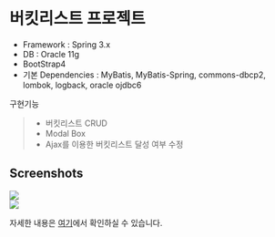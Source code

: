 # 버킷리스트 프로젝트
* Framework : Spring 3.x
* DB : Oracle 11g
* BootStrap4
* 기본 Dependencies : MyBatis, MyBatis-Spring, commons-dbcp2, lombok, logback, oracle ojdbc6

구현기능
>* 버킷리스트 CRUD
>* Modal Box
>* Ajax를 이용한 버킷리스트 달성 여부 수정


## Screenshots
<div>
  <img src="https://user-images.githubusercontent.com/56293116/78748909-1c086400-79a8-11ea-88b3-2792f602b8e2.PNG">
</div>
<div>
  <img src="https://user-images.githubusercontent.com/56293116/78748911-1dd22780-79a8-11ea-8bc8-daadb20c261c.PNG">
</div>

자세한 내용은 [여기](https://github.com/hyerinyuu/BookReviewProject/blob/master/ReadBookPJPPT.pdf)에서 확인하실 수 있습니다.
